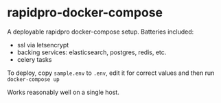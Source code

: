 # rapidpro-docker-compose

A deployable rapidpro docker-compose setup. Batteries included:
- ssl via letsencrypt
- backing services: elasticsearch, postgres, redis, etc.
- celery tasks

To deploy, copy `sample.env` to `.env`, edit it for correct values and then run `docker-compose up`

Works reasonably well on a single host.
